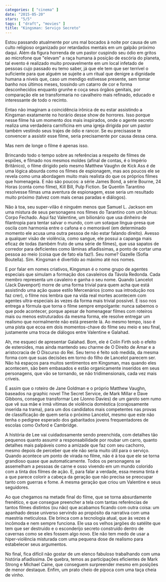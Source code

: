 ```yaml
---
categories: [ "cinema" ]
date: "2015-05-20"
stars: "5/5"
tags: [ "draft", "movies" ]
title: "Kingsman: Serviço Secreto"
---
```

Estou passando atualmente por uns mal bocados à noite por causa de
um culto religioso organizado por retardados mentais em um galpão
próximo daqui. Além da figura horrenda de um pastor cuspindo seu
ódio em gritos ao microfone que "elevam" a raça humana à posição de
escória do planeta, tal evento é realizado muito provavelmente em um
local infetado de pessoas cujo passado eu temo saber, já que ele tem
que ser terrível o suficiente para que alguém se sujeite a um ritual
que denigre a dignidade humana a níveis que, caso um mendigo estivesse
presente, sem tomar banho nos últimos meses, tossindo um catarro de cor
e forma desconhecidos enquanto grunhe e coça seus órgãos genitais,
por comparação ele se transformaria no cavalheiro mais refinado,
educado e interessante de todo o recinto.

Entao não imaginam a coincidência irônica de eu estar assistindo a
Kingsman exatamente no horário desse show de horrores. Isso porque nesse
filme há um momento dos mais inspirados, onde o agente secreto realiza
uma verdadeira carnificina em uma igreja dirigida por um pastor também
vestindo seus trajes de ódio e rancor. Se eu precisasse te convencer
a assistir esse filme, seria precisamente por causa dessa cena.

Mas nem de longe o filme é apenas isso.

Brincando todo o tempo sobre as referências a respeito de filmes de
espiões, e filmado nos mesmos moldes (afinal de contas, é o Império
Britânico), o filme dirigido pelo mesmo Matthew Vaughn de Kick Ass é
de uma lógica absurda como os filmes de espionagem, mas aos poucos ele
se revela como uma abordagem muito mais realista do que os próprios
filmes que homenageia. E não são poucos: a série James Bond, a série
Bourne, 24 Horas (conta como filme), Kill Bill, Pulp Fiction. Se Quentin
Tarantino resolvesse filmas uma aventura de espionagem, esse seria um
resultado muito próximo (talvez com mais cenas paradas e diálogos).

Não à toa, seu super-vilão é ninguém menos que Samuel L. Jackson em
uma mistura de seus personagens nos filmes do Tarantino com um bônus:
Corpo Fechado. Aqui faz Valentine, um bilionário que usa dinheiro de
filantropia para tentar salvar o mundo, com um sotaque língua-presa
que oscila com harmonia entre o cafona e o memorável (em determinado
momento ele acusa uma outra pessoa de não estar falando direito). Avesso
a qualquer visão de violência, como sangue, ele possui a capanga mais
eficaz de todas (também fruto de uma série de filmes), que usa sapatos
de corredor para deficientes como lâminas afiadíssimas, a ponto de
cortar uma pessoa ao meio (coisa que de fato ela faz!). Seu nome? Gazelle
(Sofia Boutella). Sim. Kingsman é divertido ao máximo até nos nomes.

E por falar em nomes criativos, Kingsman é o nome grupo de agentes
especiais que simulam a formação dos cavaleiros da Távola Redonda. Cada
membro representa um cavaleiro e ganha o seu nome. Quando Lancelot
(Jack Davenport) morre de uma forma trivial para quem acha que está
assistindo uma ação quase estilo Mercenários (como sua introdução
nos faz crer), o filme nos lembra que na vida real mortes acontecem com
agentes ultra-especiais às vezes da forma mais trivial possível. E
isso nos entrega a fórmula que torna o filme sempre empolgante: nunca
sabemos o que pode acontecer, porque apesar de homenagear filmes com
roteiros mais ou menos estruturados da mesma forma, ele resolve entregar
um realismo que normalmente não está presente lá. Ao mesmo tempo,
isso é uma pista que ecoa em dois momentos-chave do filme seu meio e
seu final, justamente uma troca de diálogos entre Valentine e Galahad.

Ah, me esqueci de apresentar Galahad. Bom, ele é Colin Firth sob o
efeito de esteroides, mas ainda mantendo seu charme de O Direito de Amar
e a aristocracia de O Discurso do Rei. Seu terno é feito sob medida, da
mesma forma com que suas decisões em torno do filho de Lancelot parecem
ser. Não há espaços para muitos sentimentos em Kingsman, mas quando
eles acontecem, são bem embasados e estão organicamente inseridos em
seus personagens, que vão se tornando, se não tridimensionais, cada
vez mais críveis.

É assim que o roteiro de Jane Goldman e o próprio Matthew Vaughn,
baseados na graphic novel The Secret Service, de Mark Millar e Dave
Gibbons, consegue transformar Lee (Jonno Davies) de um garoto sem rumo
que vê sua mãe e irmã vítimas de violência doméstica (corajosamente
inserida na trama), para um dos candidatos mais competentes nas provas
de classificação de quem seria o próximo Lancelot, mesmo que este
não tenha o pedigree esperado dos gabaritados jovens frequentadores de
escolas como Oxford e Cambridge.

A história de Lee vai cuidadosamente sendo preenchida, com detalhes tão
pequenos quanto assumir a responsabilidade por roubar um carro, quanto
detalhes mais palpáveis como a amizade que faz com seu cachorro, mesmo
depois de perceber que ele não seria muito útil para o serviço. Quando
acontece um ponto de virada no filme, não é à toa que ele se torna
grandioso quase que automaticamente. Todos os personagens se assemelham
a pessoas de carne e osso vivendo em um mundo colorido com a tinta dos
filmes de ação. E, para falar a verdade, essa mesma tinta é a que
parece colorir a cabeça da geração que não precisa se preocupar
tanto com guerras e fome. A mesma geração que criou um Valentine e
seus seguidores.

Ao que chegamos na metade final do filme, que se torna absurdamente
frenético, e que consegue preencher a tela com tantas referências de
tantos filmes distintos (ou não) que acabamos ficando com outra coisa:
um apanhado desse universo servindo ao propósito da narrativa com uma
maestria meticulosa. Ele brinca com a tecnologia atual, que às vezes é
incômoda e nem sempre funciona. Ele usa os velhos jargões do satélite
que tem que ser destruído e o esconderijo secreto construído dentro
de cavernas como se eles fossem algo novo. Ele não tem medo de usar
a hiper-violência misturada com uma pequena dose de realismo para
estabelecer seus argumentos.

No final, fica difícil não gostar de um elenco fabuloso trabalhando
com uma história afiadíssima. De quebra, temos as participações
eficientes de Mark Strong e Michael Caine, que conseguem surpreender
mesmo em posições de menor destaque. Enfim, um prato cheio de pipoca
com uma taça cheia de vinho.
